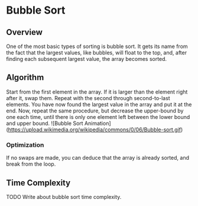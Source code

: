 # Bubble Sort
## Overview
One of the most basic types of sorting is bubble sort. It gets its name from the fact that the largest values, like bubbles, will float to the top, and, after finding each subsequent largest value, the array becomes sorted.
## Algorithm
Start from the first element in the array. If it is larger than the element right after it, swap them. Repeat with the second through second-to-last elements. You have now found the largest value in the array and put it at the end. Now, repeat the same procedure, but decrease the upper-bound by one each time, until there is only one element left between the lower bound and upper bound.
![Bubble Sort Animation] (https://upload.wikimedia.org/wikipedia/commons/0/06/Bubble-sort.gif)
### Optimization
If no swaps are made, you can deduce that the array is already sorted, and break from the loop.
## Time Complexity
TODO Write about bubble sort time complexity.
